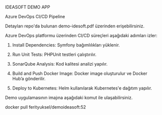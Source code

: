 IDEASOFT DEMO APP

Azure DevOps CI/CD Pipeline

Detayları repo'da bulunan demo-idesoft.pdf üzerinden erişebilirsiniz.


Azure DevOps platformu üzerinden CI/CD süreçleri aşağıdaki adımları izler:


1.	Install Dependencies: Symfony bağımlılıkları yüklenir.

2.	Run Unit Tests: PHPUnit testleri çalıştırılır.

3.	SonarQube Analysis: Kod kalitesi analizi yapılır.

4.	Build and Push Docker Image: Docker image oluşturulur ve Docker Hub’a gönderilir.

5.	Deploy to Kubernetes: Helm kullanılarak Kubernetes'e dağıtım yapılır.

Demo uygulamasının imajına aşağıdaki komut ile ulaşabilirsiniz.


docker pull ferityuksel/demoideasoft:52
